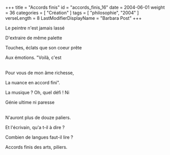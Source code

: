 +++
title = "Accords finis"
id = "accords_finis_16"
date = 2004-06-01
weight = 36
categories = [ "Création" ]
tags = [ "philosophie", "2004" ]
verseLength = 8
LastModifierDisplayName = "Barbara Post"
+++

Le peintre n'est jamais lassé

D'extraire de même palette

Touches, éclats que son coeur prête

Aux émotions. "Voilà, c'est

 \
Pour vous de mon âme richesse,

La nuance en accord fini".

La musique ? Oh, quel défi ! Ni

Génie ultime ni paresse

 \
N'auront plus de douze paliers.

Et l'écrivain, qu'a t-il à dire ?

Combien de langues faut-il lire ?

Accords finis des arts, piliers.
